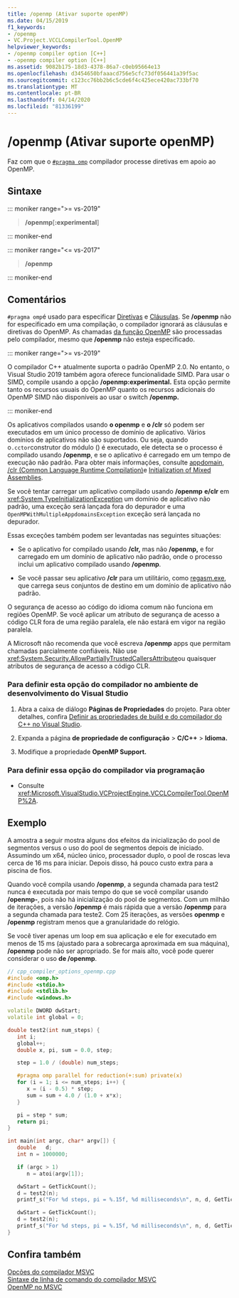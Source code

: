 ```yaml
---
title: /openmp (Ativar suporte openMP)
ms.date: 04/15/2019
f1_keywords:
- /openmp
- VC.Project.VCCLCompilerTool.OpenMP
helpviewer_keywords:
- /openmp compiler option [C++]
- -openmp compiler option [C++]
ms.assetid: 9082b175-18d3-4378-86a7-c0eb95664e13
ms.openlocfilehash: d3454650bfaaacd756e5cfc73df056441a39f5ac
ms.sourcegitcommit: c123cc76bb2b6c5cde6f4c425ece420ac733bf70
ms.translationtype: MT
ms.contentlocale: pt-BR
ms.lasthandoff: 04/14/2020
ms.locfileid: "81336199"
---
```

# <a name="openmp-enable-openmp-support"></a>/openmp (Ativar suporte openMP)

Faz com que o [`#pragma omp`](../../preprocessor/omp.md) compilador processe diretivas em apoio ao OpenMP.

## <a name="syntax"></a>Sintaxe

::: moniker range=">= vs-2019"

> **/openmp**\[**:**__experimental__]

::: moniker-end

::: moniker range="<= vs-2017"

> **/openmp**

::: moniker-end

## <a name="remarks"></a>Comentários

`#pragma omp`é usado para especificar [Diretivas](../../parallel/openmp/reference/openmp-directives.md) e [Cláusulas](../../parallel/openmp/reference/openmp-clauses.md). Se **/openmp** não for especificado em uma compilação, o compilador ignorará as cláusulas e diretivas do OpenMP. As chamadas [da função OpenMP](../../parallel/openmp/reference/openmp-functions.md) são processadas pelo compilador, mesmo que **/openmp** não esteja especificado.

::: moniker range=">= vs-2019"

O compilador C++ atualmente suporta o padrão OpenMP 2.0. No entanto, o Visual Studio 2019 também agora oferece funcionalidade SIMD. Para usar o SIMD, compile usando a opção **/openmp:experimental.** Esta opção permite tanto os recursos usuais do OpenMP quanto os recursos adicionais do OpenMP SIMD não disponíveis ao usar o switch **/openmp.**

::: moniker-end

Os aplicativos compilados usando **o openmp** e **o /clr** só podem ser executados em um único processo de domínio de aplicativo. Vários domínios de aplicativos não são suportados. Ou seja, quando o`.cctor`construtor do módulo () é executado, ele detecta se o processo é compilado usando **/openmp**, e se o aplicativo é carregado em um tempo de execução não padrão. Para obter mais informações, consulte [appdomain](../../cpp/appdomain.md), [/clr (Common Language Runtime Compilation)](clr-common-language-runtime-compilation.md)e [Initialization of Mixed Assemblies](../../dotnet/initialization-of-mixed-assemblies.md).

Se você tentar carregar um aplicativo compilado usando **/openmp** **e/clr** em <xref:System.TypeInitializationException> um domínio de aplicativo não padrão, uma exceção será lançada fora do depurador e uma `OpenMPWithMultipleAppdomainsException` exceção será lançada no depurador.

Essas exceções também podem ser levantadas nas seguintes situações:

- Se o aplicativo for compilado usando **/clr,** mas não **/openmp,** e for carregado em um domínio de aplicativo não padrão, onde o processo inclui um aplicativo compilado usando **/openmp**.

- Se você passar seu aplicativo **/clr** para um utilitário, como [regasm.exe](/dotnet/framework/tools/regasm-exe-assembly-registration-tool), que carrega seus conjuntos de destino em um domínio de aplicativo não padrão.

O segurança de acesso ao código do idioma comum não funciona em regiões OpenMP. Se você aplicar um atributo de segurança de acesso a código CLR fora de uma região paralela, ele não estará em vigor na região paralela.

A Microsoft não recomenda que você escreva **/openmp** apps que permitam chamadas parcialmente confiáveis. Não use <xref:System.Security.AllowPartiallyTrustedCallersAttribute>ou quaisquer atributos de segurança de acesso a código CLR.

### <a name="to-set-this-compiler-option-in-the-visual-studio-development-environment"></a>Para definir esta opção do compilador no ambiente de desenvolvimento do Visual Studio

1. Abra a caixa de diálogo **Páginas de Propriedades** do projeto. Para obter detalhes, confira [Definir as propriedades de build e do compilador do C++ no Visual Studio](../working-with-project-properties.md).

1. Expanda a página **de propriedade de configuração** > **C/C++** > **Idioma.**

1. Modifique a propriedade **OpenMP Support.**

### <a name="to-set-this-compiler-option-programmatically"></a>Para definir essa opção do compilador via programação

- Consulte <xref:Microsoft.VisualStudio.VCProjectEngine.VCCLCompilerTool.OpenMP%2A>.

## <a name="example"></a>Exemplo

A amostra a seguir mostra alguns dos efeitos da inicialização do pool de segmentos versus o uso do pool de segmentos depois de iniciado. Assumindo um x64, núcleo único, processador duplo, o pool de roscas leva cerca de 16 ms para iniciar. Depois disso, há pouco custo extra para a piscina de fios.

Quando você compila usando **/openmp**, a segunda chamada para test2 nunca é executada por mais tempo do que se você compilar usando **/openmp-**, pois não há inicialização do pool de segmentos. Com um milhão de iterações, a versão **/openmp** é mais rápida que a versão **/openmp** para a segunda chamada para teste2. Com 25 iterações, as versões **openmp** e **/openmp** registram menos que a granularidade do relógio.

Se você tiver apenas um loop em sua aplicação e ele for executado em menos de 15 ms (ajustado para a sobrecarga aproximada em sua máquina), **/openmp** pode não ser apropriado. Se for mais alto, você pode querer considerar o uso **de /openmp**.

```cpp
// cpp_compiler_options_openmp.cpp
#include <omp.h>
#include <stdio.h>
#include <stdlib.h>
#include <windows.h>

volatile DWORD dwStart;
volatile int global = 0;

double test2(int num_steps) {
   int i;
   global++;
   double x, pi, sum = 0.0, step;

   step = 1.0 / (double) num_steps;

   #pragma omp parallel for reduction(+:sum) private(x)
   for (i = 1; i <= num_steps; i++) {
      x = (i - 0.5) * step;
      sum = sum + 4.0 / (1.0 + x*x);
   }

   pi = step * sum;
   return pi;
}

int main(int argc, char* argv[]) {
   double   d;
   int n = 1000000;

   if (argc > 1)
      n = atoi(argv[1]);

   dwStart = GetTickCount();
   d = test2(n);
   printf_s("For %d steps, pi = %.15f, %d milliseconds\n", n, d, GetTickCount() - dwStart);

   dwStart = GetTickCount();
   d = test2(n);
   printf_s("For %d steps, pi = %.15f, %d milliseconds\n", n, d, GetTickCount() - dwStart);
}
```

## <a name="see-also"></a>Confira também

[Opções do compilador MSVC](compiler-options.md) \
[Sintaxe de linha de comando do compilador MSVC](compiler-command-line-syntax.md) \
[OpenMP no MSVC](../../parallel/openmp/openmp-in-visual-cpp.md)
